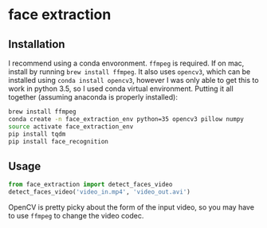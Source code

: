 # face extraction


## Installation
I recommend using a conda envoronment.
`ffmpeg` is required. If on mac, install by running `brew install ffmpeg`. 
It also uses `opencv3`, which can be installed using `conda install opencv3`, 
however I was only able to get this to work in python 3.5, so I used conda 
virtual environment. Putting it all together (assuming anaconda is properly
installed):
```bash
brew install ffmpeg
conda create -n face_extraction_env python=35 opencv3 pillow numpy
source activate face_extraction_env
pip install tqdm
pip install face_recognition
```
## Usage
```python
from face_extraction import detect_faces_video
detect_faces_video('video_in.mp4', 'video_out.avi')
```

OpenCV is pretty picky about the form of the input video, so you may 
have to use `ffmpeg` to change the video codec.

